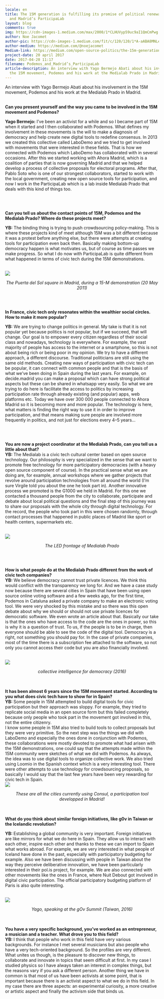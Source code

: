 ```yaml
---
locale: en
title: The 15M generation is fulfilling its promise of political renewal through Podemos
  and Madrid’s ParticipaLab
layout: blog
comments: true
img: https://cdn-images-1.medium.com/max/2000/1*CLHUVyp59uc9aI1QmCmPwg.png
author: Noe Jacomet
author-pic: https://cdn-images-1.medium.com/fit/c/120/120/1*A-aABA8MNLeKXIpYLu4IUA.jpeg
author-medium: https://medium.com/@noejacomet
Medium-link: https://medium.com/open-source-politics/the-15m-generation-is-fulfilling-its-promise-of-political-renewal-through-podemos-and-madrids-4c8bd3b50fe8
project-date: 20 april 2017
date: 2017-04-20 11:17
filename: Podemos_and_Madrid’s_ParticipaLab
article-description: An interview with Yago Bermejo Abati about his involvement in
  the 15M movement, Podemos and his work at the Medialab Prado in Madrid...
---
```


<div class = "blogcontent">


An interview with Yago Bermejo Abati about his involvement in the 15M movement, Podemos and his work at the Medialab Prado in Madrid.<br><br>


<b>Can you present yourself and the way you came to be involved in the 15M movement and Podemos?</b><br>

<b>Yago Bermejo:</b> I’ve been an activist for a while and so I became part of 15M when it started and I then collaborated with Podemos. What defines my involvement in these movements is the will to make a diagnosis of democracy and help create new digital tools to redefine consensus. In 2013 we created this collective called LaboDemo and we tried to get involved with movements that were interested in these fields. That is how we connected with Podemos which LaboDemo has collaborated with in several occasions. After this we started working with Ahora Madrid, which is a coalition of parties that is now governing Madrid and that we helped develop a process of collective proposals for electoral programs. After that, Pablo Soto who is one of our strongest collaborators, started to work with the local government, creating new open source tools for participation, and now I work in the ParticipaLab which is a lab inside Medialab Prado that deals with this kind of things too.

<br><br>

<b>Can you tell us about the contact points of 15M, Podemos and the Medialab Prado? Where do these projects meet?</b><br>

<b>YB:</b> The binding thing is trying to push crowdsourcing policy-making. This is where these projects kind of meet although 15M was a bit different because it was a protest before anything else, but there were attempts at creating tools for participation even back then. Basically making bottom-up democracy happen is what motivates us, but of course as time passes we make progress. So what I do now with ParticipaLab is quite different from what happened in terms of civic tech during the 15M demonstrations.

<br><img src = "https://cdn-images-1.medium.com/max/1200/1*tZwvyE4I4oCOYntYmJTWgA.jpeg"><center><i>The Puerta del Sol square in Madrid, during a 15-M demonstration (20 May 2011)</i></center>

<br><br>

<b>In France, civic tech only resonates within the wealthier social circles. How to make it more popular?</b>
<br>

<b>YB:</b> We are trying to change politics in general. My take is that it is not popular yet because politics is not popular, but if we succeed, that will change. Our goal is to empower every citizen regardless of their social class and nowadays, technology is everywhere. For example, the vast majority of people has access to the internet or a smartphone, so this is not about being rich or being poor in my opinion. We try to have a different approach, a different discourse. Traditional politicians are still using the same old methods. Creating new ways of participation with civic tech can be popular, it can connect with common people and that is the basis of what we’ve been doing in Spain during the last years. For example, on decide.madrid you can make a proposal which can have strong political aspects but these can be shared in whatsapp very easily. So what we are trying to do here is facilitate the access to politics by increasing participation rate through already existing (and popular) apps, web platforms etc. Today we have over 300 000 people connected to Ahora Madrid so it is becoming more and more popular. The technology is here, what matters is finding the right way to use it in order to improve participation, and that means making sure people are involved more frequently in politics, and not just for elections every 4–5 years…

<br><br>

<b>You are now a project coordinator at the Medialab Prado, can you tell us a little about that?</b>
<br>
<b>YB: </b>The Medialab is a civic tech cultural center based on open source technology. Our philosophy is very specialized in the sense that we want to promote free technology for more participatory democracies (with a heavy open source component of course). In the practical sense what we are doing are, for example, annual workshops where we gather projects that revolve around participation technologies from all around the world (I’m sure Virgile told you about the one he took part in). Another innovative process we promoted is the G1000 we held in Madrid. For this one we contacted a thousand people from the city to collaborate, participate and debate about local political questions and the final step of this journey was to share our proposals with the whole city through digital technology. For the record, the people who took part in this were chosen randomly, through contact processes that happened in public places of Madrid like sport or health centers, supermarkets etc.


<br><img src = "https://cdn-images-1.medium.com/max/1200/1*_g5tvIJsf5sVWQkUClIZoQ.jpeg"><center><i>The LED frontage of Medialab Prado</i></center>

<br><br>

<b>How is what people do at the Medialab Prado different from the work of civic tech companies?</b><br>
<b>YB:</b> We believe democracy cannot trust private licences. We think this would conflict with the transparency we long for. And we have a case study now because there are several cities in Spain that have been using open source online voting software and a few weeks ago, for the first time, Podemos in Cataluna asked a private company to make an electronic voting tool. We were very shocked by this mistake and so there was this open debate about why we should or should not use private licences for democratic software. We even wrote an article about that. Basically our take is that the ones who have access to the code are the ones in power, so this is why it is a question of trust. To us, if the people is to be in charge, then everyone should be able to see the code of the digital tool. Democracy is a right, not something you should pay for. In the case of private companies, most of the time there is a subscription fee attached to the software, so not only you cannot access their code but you are also financially involved.

<br><img src = "https://cdn-images-1.medium.com/max/1200/1*mBOJi6w-VkT5ew3qOmBB7Q.jpeg"><center><i>collective intelligence for democracy (2016)</i></center><br><br>

<b>It has been almost 6 years since the 15M movement started. According to you what does civic tech have to show for in Spain?</b>
<br>
<b>YB: </b>Some people in 15M attempted to build digital tools for civic participation but their approach was sloppy. For example, they tried to replicate social media in an open source form but this failed completely because only people who took part in the movement got involved in this, not the entire citizenry.
<br>
I know some people in 15M also tried to build tools to collect proposals but they were very primitive. So the next step was the things we did with LaboDemo and especially the ones done in conjunction with Podemos, these collaborations were mostly devoted to promote what had arisen with the 15M demonstrations, one could say that the attempts made within the 15M community were sketches of what we did with Podemos. As always, the idea was to use digital tools to organize collective work. We also tried using Loomio in the Spanish context which is a very interesting tool. There were other attempts to use technology for crowdsourcing proposals, so basically I would say that the last few years have been very rewarding for civic tech in Spain.
<br><img src = "https://cdn-images-1.medium.com/max/1200/1*JGoWNg0teUyXBPy04hoXVA.png"><center><i>These are all the cities currently using Consul, a participation tool developped in Madrid!</i></center><br><br>

<b>What do you think about similar foreign initiatives, like g0v in Taiwan or the Icelandic revolution?</b><br>

<b>YB: </b>Establishing a global community is very important. Foreign initiatives are like mirrors for what we do here in Spain. They allow us to interact with each other, inspire each other and thanks to these we can import to Spain what works abroad. For example, we are very interested in what people of Iceland have done in the past, especially with participatory budgeting for example. Also we have been discussing with people in Taiwan about the way they perceive deliberative innovation, we have been particularly interested in their pol.is project, for example. We are also connected with other movements like the ones in France, where Nuit Debout got involved in digital civic participation. The official participatory budgeting platform of Paris is also quite interesting.

<br><img src = "https://cdn-images-1.medium.com/max/1200/1*wqPnGyH-ZH9msEpyZ-quwg.jpeg"><center><i>Yago, speaking at the gOv Summit (Taiwan, 2016)</i></center> <br><br>

<b>You have a very specific background, you’ve worked as an entrepreneur, a musician and a teacher. What drove you to this field?</b>
<br>
<b>YB: </b>I think that people who work in this field have very various backgrounds. For instance I met several musicians but also people who have a very tech-oriented background. So the profiles are very different. What unites us though, is the pleasure to discover new things, to collaborate and innovate in topics that seem difficult at first. In my case I studied physics so I have always taken an interest in complex things, but the reasons vary if you ask a different person. Another thing we have in common is that most of us have been activists at some point, that is important because there is an activist aspect to what we do in this field. In my case there are three aspects: an experimental curiosity, a more creative or artistic aspect and finally the activism side that binds us.








</div>
